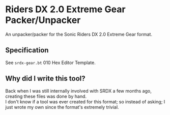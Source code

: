 # Riders DX 2.0 Extreme Gear Packer/Unpacker

An unpacker/packer for the Sonic Riders DX 2.0 Extreme Gear format.  

## Specification

See `srdx-gear.bt` 010 Hex Editor Template.

## Why did I write this tool?

Back when I was still internally involved with SRDX a few months ago, creating these files was done by hand.  
I don't know if a tool was ever created for this format; so instead of asking; I just wrote my own since the format's extremely trivial.  